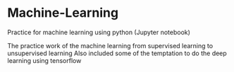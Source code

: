 # Machine-Learning
Practice for machine learning using python (Jupyter notebook)

The practice work of the machine learning from supervised learning to unsupervised learning 
Also included some of the temptation to do the deep learning using tensorflow
